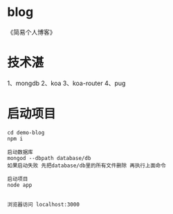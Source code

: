 # blog
《简易个人博客》

# 技术湛
1、mongdb
2、koa
3、koa-router
4、pug

# 启动项目
```shell
cd demo-blog
npm i

启动数据库
mongod --dbpath database/db
如果启动失败 先把database/db里的所有文件删除 再执行上面命令

启动项目
node app


浏览器访问 localhost:3000
```
